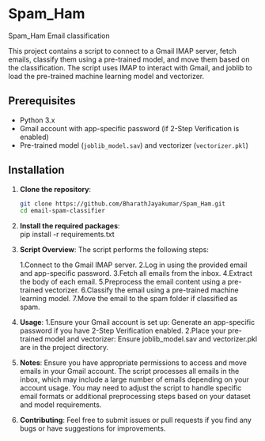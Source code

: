 # Spam_Ham
Spam_Ham Email classification

This project contains a script to connect to a Gmail IMAP server, fetch emails, classify them using a pre-trained model, and move them based on the classification. The script uses IMAP to interact with Gmail, and joblib to load the pre-trained machine learning model and vectorizer.

## Prerequisites

- Python 3.x
- Gmail account with app-specific password (if 2-Step Verification is enabled)
- Pre-trained model (`joblib_model.sav`) and vectorizer (`vectorizer.pkl`)

## Installation

1. **Clone the repository**:
   ```sh
   git clone https://github.com/BharathJayakumar/Spam_Ham.git
   cd email-spam-classifier

2. **Install the required packages**:   
    pip install -r requirements.txt


3. **Script Overview**:
    The script performs the following steps:

    1.Connect to the Gmail IMAP server.
    2.Log in using the provided email and app-specific password.
    3.Fetch all emails from the inbox.
    4.Extract the body of each email.
    5.Preprocess the email content using a pre-trained vectorizer.
    6.Classify the email using a pre-trained machine learning model.
    7.Move the email to the spam folder if classified as spam.

4. **Usage**:
    1.Ensure your Gmail account is set up:
        Generate an app-specific password if you have 2-Step Verification enabled.
    2.Place your pre-trained model and vectorizer:
        Ensure joblib_model.sav and vectorizer.pkl are in the project directory.


5. **Notes**:
Ensure you have appropriate permissions to access and move emails in your Gmail account.
The script processes all emails in the inbox, which may include a large number of emails depending on your account usage.
You may need to adjust the script to handle specific email formats or additional preprocessing steps based on your dataset and model requirements.


6. **Contributing**:
Feel free to submit issues or pull requests if you find any bugs or have suggestions for improvements.